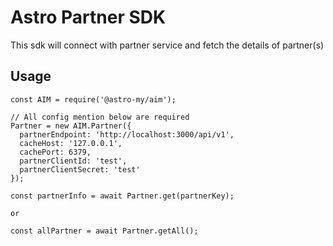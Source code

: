 # Astro Partner SDK

This sdk will connect with partner service and fetch the details of partner(s)

## Usage
```
const AIM = require('@astro-my/aim');

// All config mention below are required
Partner = new AIM.Partner({
  partnerEndpoint: 'http://localhost:3000/api/v1',
  cacheHost: '127.0.0.1',
  cachePort: 6379,
  partnerClientId: 'test',
  partnerClientSecret: 'test'
});

const partnerInfo = await Partner.get(partnerKey);

or

const allPartner = await Partner.getAll();
```